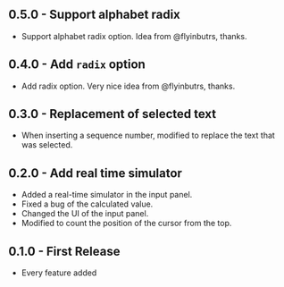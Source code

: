 ## 0.5.0 - Support alphabet radix

* Support alphabet radix option. Idea from @flyinbutrs, thanks.


## 0.4.0 - Add `radix` option

* Add radix option. Very nice idea from @flyinbutrs, thanks.


## 0.3.0 - Replacement of selected text

* When inserting a sequence number, modified to replace the text that was selected.


## 0.2.0 - Add real time simulator

* Added a real-time simulator in the input panel.
* Fixed a bug of the calculated value.
* Changed the UI of the input panel.
* Modified to count the position of the cursor from the top.


## 0.1.0 - First Release

* Every feature added

